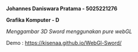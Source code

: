 **Johannes Daniswara Pratama - 5025221276**

**Grafika Komputer - D**

*Menggambar 3D Sword menggunakan pure webGL*

Demo : https://kisenaa.github.io/WebGl-Sword/
